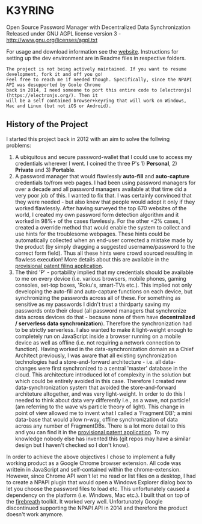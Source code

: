 # K3YRING
Open Source Password Manager with Decentralized Data Synchronization
Released under GNU AGPL license version 3 - http://www.gnu.org/licenses/agpl.txt

For usage and download information see the [website](http://www.untrix.com/w3/html/web.html). Instructions for setting up the dev environment are in Readme files in respective folders.

    The project is not being actively maintained. If you want to resume development, fork it and off you go!
    Feel free to reach me if needed though. Specifically, since the NPAPI API was desupported by Goole Chrome
    back in 2014, I need someone to port this entire code to [electronjs](https://electronjs.org/). Then it
    will be a self contained browser+keyring that will work on Windows, Mac and Linux (but not iOS or Android).

## History of the Project
I started this project back in 2012 with an aim to solve the follwing problems:
1. A ubiquitous and secure password-wallet that I could use to access my credentials wherever I went. I coined the three P's 1) **Personal**, 2) **Private** and 3) **Portable**.
1. A password manager that would flawlessly **auto-fill** and **auto-capture** credentials to/from web pages. I had been using password managers for over a decade and all password managers available at that time did a very poor job of this. I wanted to fix that. I was certainly convinced that they were needed - but also knew that people would adopt it only if they worked flawlessly. After having surveyed the top 670 websites of the world, I created my own password form detection algorithm and it worked in 98%+ of the cases flawlessly. For the other <2% cases, I created a override method that would enable the system to collect and use hints for the troublesome webpages. These hints could be automatically collected when an end-user corrected a mistake made by the product (by simply dragging a suggested username/password to the correct form field). Thus all these hints were crowd sourced resulting in flawless execution! More details about this are available in the [provisional patent filing application](docs/DND_patent.pdf).
1. The third 'P' - portability implied that my credentials should be available to me on every device (i.e. various browsers, mobile phones, gaming consoles, set-top boxes, 'Roku's, smart-TVs etc.). This implied not only developing the auto-fill and auto-capture functions on each device, but synchronizing the passwords across all of these. For something as sensitive as my passwords I didn't trust a thirdparty saving my passwords onto their cloud (all password managers that synchronize data across devices do that - because none of them have **decentralized / serverless data synchronization**). Therefore the synchronization had to be strictly serverless. I also wanted to make it light-weight enough to completely run on JavaScript inside a browser running on a mobile device as well as offline (i.e. not requiring a network connection to function). Having worked in the data-synchronization domain as a Chief Architect previously, I was aware that all existing synchronization technologies had a store-and-forward architecture - i.e. all data-changes were first synchronized to a central 'master' database in the cloud. This architecture introduced lot of complexity in the solution but which could be entirely avoided in this case. Therefore I created new data-synchronization system that avoided the store-and-forward architeture altogether, and was very light-weight. In order to do this I needed to think about data very differently i.e., as a wave, not particle! (am referring to the wave v/s particle theory of light). This change in point of view allowed me to invent what I called a 'Fragment DB'; a mini data-base that would allow n-way, offline synchronization of data across any number of FragmentDBs. There is a lot more detail to this and you can find it in the [provisional patent application](docs/FDB_patent.pdf). To my knowledge nobody else has invented this (git repos may have a similar design but I haven't checked so I don't know).

In order to achieve the above objectives I chose to implement a fully working product as a Google Chrome browser extension. All code was writtein in JavaScript and self-contained within the chrome-extension. However, since Chrome API won't let me read or list files on a desktop, I had to create a NPAPI plugin that would open a Windows Explorer dialog box to let you choose the password files to load etc. This unfortunately caused a dependency on the platform (i.e. Windows, Mac etc.). I built that on top of the [firebreath](http://www.firebreath.org/) toolkit. It worked very well. Unfortunately Google discontinued supporting the NPAPI API in 2014 and therefore the product doesn't work anymore.
